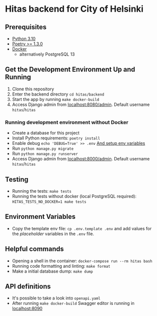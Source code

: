 # Hitas backend for City of Helsinki

## Prerequisites

* [Python 3.10](https://www.python.org/)
* [Poetry >= 1.3.0](https://github.com/python-poetry/poetry#installation)
* [Docker](https://docs.docker.com/get-docker/)
  * alternatively PostgreSQL 13

## Get the Development Environment Up and Running

1. Clone this repository
2. Enter the backend directory `cd hitas/backend`
3. Start the app by running `make docker-build`
4. Access Django admin from [localhost:8080/admin](http://localhost:8080/admin). Default username `hitas`/`hitas`


### Running development environment without Docker

* Create a database for this project
* Install Python requirements: `poetry install`
* Enable debug `echo 'DEBUG=True' >> .env` [And setup env variables](#environment-variables)
* Run `python manage.py migrate`
* Run `python manage.py runserver`
* Access Django admin from [localhost:8000/admin](http://localhost:8080/admin). Default username `hitas`/`hitas`

## Testing

* Running the tests: `make tests`
* Running the tests without docker (local PostgreSQL required): `HITAS_TESTS_NO_DOCKER=1 make tests`

## Environment Variables

- Copy the template env file: `cp .env.template .env` and add values for the _placeholder_ variables in the `.env`
  file.

## Helpful commands

* Opening a shell in the container: `docker-compose run --rm hitas bash`
* Running code formatting and linting: `make format`
* Make a initial database dump: `make dump`

## API definitions

* It's possible to take a look into `openapi.yaml`
* After running `make docker-build` Swagger editor is running in [localhost:8090](localhost:8090)
